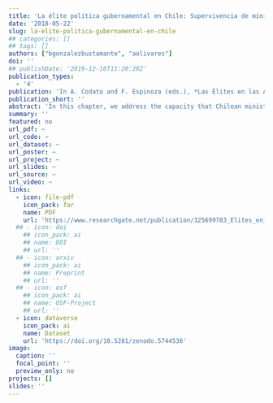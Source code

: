 ```yaml
---
title: 'La élite política gubernamental en Chile: Supervivencia de ministros'
date: '2018-05-22'
slug: la-elite-politica-gubernamental-en-chile
## categories: []
## tags: []
authors: ["bgonzalezbustamante", "aolivares"]
doi: ''
## publishDate: '2019-12-16T11:20:28Z'
publication_types:
  - '4'
publication: 'In A. Codato and F. Espinoza (eds.), *Las Élites en las Américas: Diferentes Perspectivas*. Curitiba: Editora Universidade Federal do Paraná'
publication_short: ''
abstract: 'In this chapter, we address the capacity that Chilean ministers had to survive in their positions during 1990-2014 period. We analyse the trajectories and profiles of the ministers over 24 years (232 appointments) to identify how these are related with the elements of the institutional architecture (*e.g.* quotas, party equilibriums, president autonomy, among others) with factors associated with the parties, which formed the government coalitions. In particular, using a trajectories analysis of the all individuals in the period, we aim to evaluate factors that illuminate patterns linked with the politics professionalisation phenomena in the governmental sphere, as well as the functioning of the executive power in a presidential system.'
summary: ''
featured: no
url_pdf: ~
url_code: ~
url_dataset: ~
url_poster: ~
url_project: ~
url_slides: ~
url_source: ~
url_video: ~
links:
  - icon: file-pdf
    icon_pack: far
    name: PDF
    url: 'https://www.researchgate.net/publication/325699783_Elites_en_las_Americas_diferentes_perspectivas_Elites_in_the_Americas_Different_Perspectives'
  ## - icon: doi
    ## icon_pack: ai
    ## name: DOI
    ## url: ''
  ## - icon: arxiv
    ## icon_pack: ai
    ## name: Preprint
    ## url: ''
  ## - icon: osf
    ## icon_pack: ai
    ## name: OSF-Project
    ## url: ''
  - icon: dataverse
    icon_pack: ai
    name: Dataset
    url: 'https://doi.org/10.5281/zenodo.5744536'
image:
  caption: ''
  focal_point: ''
  preview_only: no
projects: []
slides: ''
---
```

